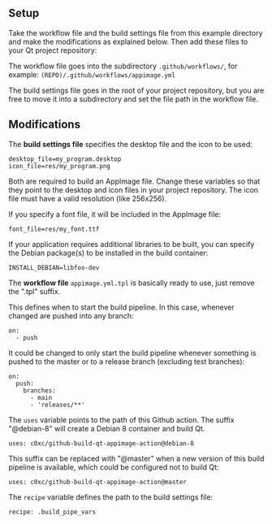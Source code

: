 Setup
-----

Take the workflow file and the build settings file from this example directory
and make the modifications as explained below.
Then add these files to your Qt project repository:

The workflow file goes into the subdirectory `.github/workflows/`,
for example: `(REPO)/.github/workflows/appimage.yml`

The build settings file goes in the root of your project repository,
but you are free to move it into a subdirectory and set the file path
in the workflow file.

Modifications
-------------

The **build settings file** specifies the desktop file and the icon to be used:

    desktop_file=my_program.desktop
    icon_file=res/my_program.png

Both are required to build an AppImage file. Change these variables so that they point to the desktop and icon files in your project repository.
The icon file must have a valid resolution (like 256x256).

If you specify a font file, it will be included in the AppImage file:

    font_file=res/my_font.ttf

If your application requires additional libraries to be built,
you can specify the Debian package(s) to be installed in the build container:

    INSTALL_DEBIAN=libfoo-dev

The **workflow file** `appimage.yml.tpl` is basically ready to use, just remove the ".tpl" suffix.

This defines when to start the build pipeline. In this case, whenever changed are pushed into any branch:

    on:
      - push

It could be changed to only start the build pipeline whenever something is pushed to the master or to a release branch (excluding test branches):

    on:
      push:
        branches:
          - main
          - 'releases/**'

The `uses` variable points to the path of this Github action.
The suffix "@debian-8" will create a Debian 8 container and build Qt.

    uses: c0xc/github-build-qt-appimage-action@debian-8

This suffix can be replaced with "@master" when a new version of this
build pipeline is available, which could be configured not to build Qt:

    uses: c0xc/github-build-qt-appimage-action@master

The `recipe` variable defines the path to the build settings file:

    recipe: .build_pipe_vars



